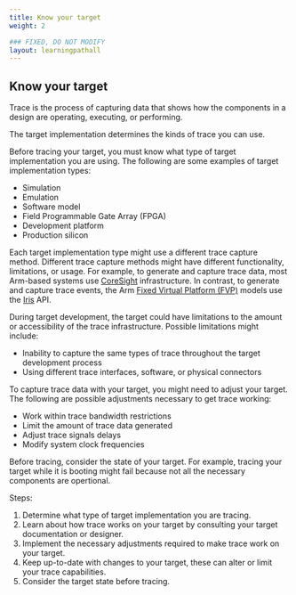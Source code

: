```yaml
---
title: Know your target
weight: 2

### FIXED, DO NOT MODIFY
layout: learningpathall
---
```


## Know your target
Trace is the process of capturing data that shows how the components in a design are operating, executing, or performing.

The target implementation determines the kinds of trace you can use.

Before tracing your target, you must know what type of target implementation you are using. The following are some examples of target implementation types:

- Simulation
- Emulation
- Software model
- Field Programmable Gate Array (FPGA)
- Development platform
- Production silicon

Each target implementation type might use a different trace capture method. Different trace capture methods might have different functionality, limitations, or usage. For example, to generate and capture trace data, most Arm-based systems use [CoreSight](https://developer.arm.com/Architectures/CoreSight%20Architecture) infrastructure. In contrast, to generate and capture trace events, the Arm [Fixed Virtual Platform (FVP)](https://developer.arm.com/Tools%20and%20Software/Fixed%20Virtual%20Platforms) models use the [Iris](hhttps://developer.arm.com/documentation/101196/latest/?lang=en) API.

During target development, the target could have limitations to the amount or accessibility of the trace infrastructure. Possible limitations might include:

- Inability to capture the same types of trace throughout the target development process 
- Using different trace interfaces, software, or physical connectors

To capture trace data with your target, you might need to adjust your target. The following are possible adjustments necessary to get trace working:

- Work within trace bandwidth restrictions
- Limit the amount of trace data generated
- Adjust trace signals delays
- Modify system clock frequencies

Before tracing, consider the state of your target. For example, tracing your target while it is booting might fail because not all the necessary components are opertional. 

Steps:

1. Determine what type of target implementation you are tracing.
2. Learn about how trace works on your target by consulting your target documentation or designer.
3. Implement the necessary adjustments required to make trace work on your target.
4. Keep up-to-date with changes to your target, these can alter or limit your trace capabilities.
5. Consider the target state before tracing.